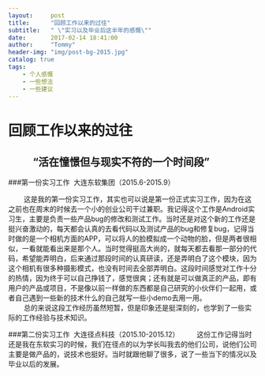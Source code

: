 ```yaml
---
layout:     post
title:      "回顾工作以来的过往"
subtitle:   " \"实习以及毕业后这半年的感慨\""
date:       2017-02-14 18:41:00
author:     "Tommy"
header-img: "img/post-bg-2015.jpg"
catalog: true
tags:
    - 个人感慨
    - 一些想法
    - 一些建议
---
```


回顾工作以来的过往
==== 
           “活在憧憬但与现实不符的一个时间段”
---

###第一份实习工作  大连东软集团（2015.6-2015.9）

&nbsp;&nbsp;&nbsp;&nbsp;&nbsp;&nbsp;&nbsp;&nbsp;这是我的第一份实习工作，其实也可以说是第一份正式实习工作，因为在这之前也在周末的时候去一个小的创业公司干过兼职。我记得这个工作是Android实习生，主要是负责一些产品bug的修改和测试工作。当时还是对这个新的工作还是挺兴奋激动的，每天都会认真的去看代码以及测试产品的bug和修复bug，记得当时做的是一个相机方面的APP，可以将人的脸模拟成一个动物的脸，但是两者很相似，一看就能看出来是那个人。当时觉得挺高大尚的，就每天都去看那一部分的代码，希望能弄明白，后来通过那段时间的认真研读，还是弄明白了这个模块，因为这个相机有很多种摄影模式，也没有时间去全部弄明白。这段时间感觉对工作十分的热情，因为终于可以自己挣钱了，感觉很爽；还有就是可以做真正的产品，即有用户的产品或项目，不是像以前一样做的东西都是自己研究的小伙伴们一起用，或者自己遇到一些新的技术什么的自己就写一些小demo去用一用。<br/>
&nbsp;&nbsp;&nbsp;&nbsp;&nbsp;&nbsp;&nbsp;&nbsp;总的来说这段工作经历虽然短暂，但是印象还是挺深刻的，也学到了一些实际的工作经验与技术知识。

###第二份实习工作  大连径点科技（2015.10-2015.12）
&nbsp;&nbsp;&nbsp;&nbsp;&nbsp;&nbsp;&nbsp;&nbsp;这份工作记得当时还是我在东软实习的时候，我们在径点的以为学长叫我去的他们公司，说他们公司主要是做产品的，说技术也挺好。当时就跟他聊了很多，说了一些当下的情况以及毕业以后的发展。

